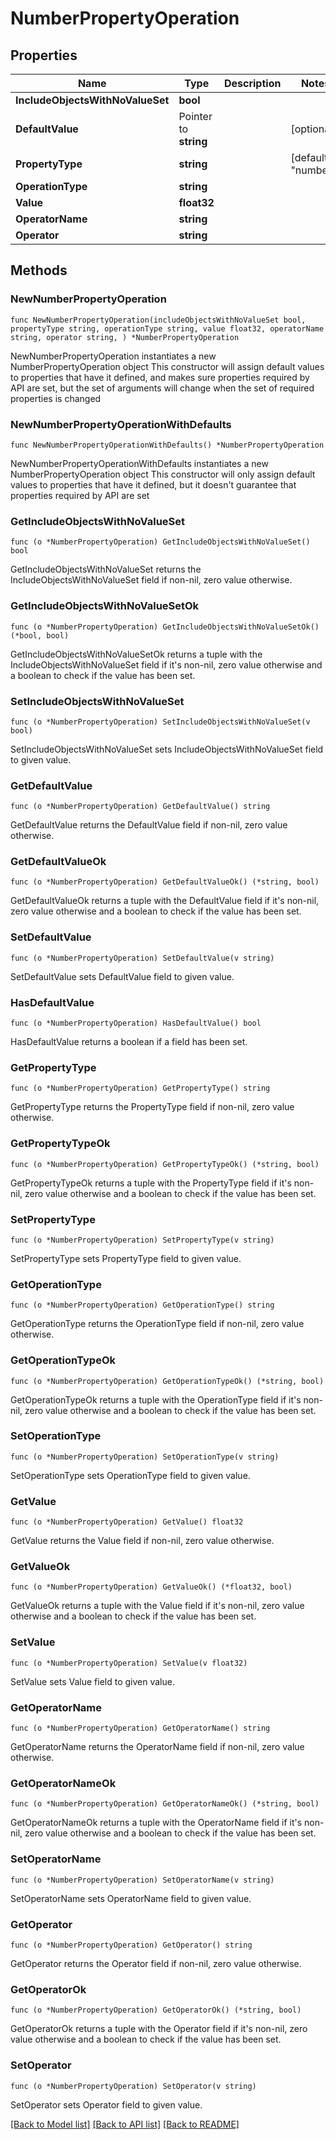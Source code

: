 # NumberPropertyOperation

## Properties

Name | Type | Description | Notes
------------ | ------------- | ------------- | -------------
**IncludeObjectsWithNoValueSet** | **bool** |  | 
**DefaultValue** | Pointer to **string** |  | [optional] 
**PropertyType** | **string** |  | [default to "number"]
**OperationType** | **string** |  | 
**Value** | **float32** |  | 
**OperatorName** | **string** |  | 
**Operator** | **string** |  | 

## Methods

### NewNumberPropertyOperation

`func NewNumberPropertyOperation(includeObjectsWithNoValueSet bool, propertyType string, operationType string, value float32, operatorName string, operator string, ) *NumberPropertyOperation`

NewNumberPropertyOperation instantiates a new NumberPropertyOperation object
This constructor will assign default values to properties that have it defined,
and makes sure properties required by API are set, but the set of arguments
will change when the set of required properties is changed

### NewNumberPropertyOperationWithDefaults

`func NewNumberPropertyOperationWithDefaults() *NumberPropertyOperation`

NewNumberPropertyOperationWithDefaults instantiates a new NumberPropertyOperation object
This constructor will only assign default values to properties that have it defined,
but it doesn't guarantee that properties required by API are set

### GetIncludeObjectsWithNoValueSet

`func (o *NumberPropertyOperation) GetIncludeObjectsWithNoValueSet() bool`

GetIncludeObjectsWithNoValueSet returns the IncludeObjectsWithNoValueSet field if non-nil, zero value otherwise.

### GetIncludeObjectsWithNoValueSetOk

`func (o *NumberPropertyOperation) GetIncludeObjectsWithNoValueSetOk() (*bool, bool)`

GetIncludeObjectsWithNoValueSetOk returns a tuple with the IncludeObjectsWithNoValueSet field if it's non-nil, zero value otherwise
and a boolean to check if the value has been set.

### SetIncludeObjectsWithNoValueSet

`func (o *NumberPropertyOperation) SetIncludeObjectsWithNoValueSet(v bool)`

SetIncludeObjectsWithNoValueSet sets IncludeObjectsWithNoValueSet field to given value.


### GetDefaultValue

`func (o *NumberPropertyOperation) GetDefaultValue() string`

GetDefaultValue returns the DefaultValue field if non-nil, zero value otherwise.

### GetDefaultValueOk

`func (o *NumberPropertyOperation) GetDefaultValueOk() (*string, bool)`

GetDefaultValueOk returns a tuple with the DefaultValue field if it's non-nil, zero value otherwise
and a boolean to check if the value has been set.

### SetDefaultValue

`func (o *NumberPropertyOperation) SetDefaultValue(v string)`

SetDefaultValue sets DefaultValue field to given value.

### HasDefaultValue

`func (o *NumberPropertyOperation) HasDefaultValue() bool`

HasDefaultValue returns a boolean if a field has been set.

### GetPropertyType

`func (o *NumberPropertyOperation) GetPropertyType() string`

GetPropertyType returns the PropertyType field if non-nil, zero value otherwise.

### GetPropertyTypeOk

`func (o *NumberPropertyOperation) GetPropertyTypeOk() (*string, bool)`

GetPropertyTypeOk returns a tuple with the PropertyType field if it's non-nil, zero value otherwise
and a boolean to check if the value has been set.

### SetPropertyType

`func (o *NumberPropertyOperation) SetPropertyType(v string)`

SetPropertyType sets PropertyType field to given value.


### GetOperationType

`func (o *NumberPropertyOperation) GetOperationType() string`

GetOperationType returns the OperationType field if non-nil, zero value otherwise.

### GetOperationTypeOk

`func (o *NumberPropertyOperation) GetOperationTypeOk() (*string, bool)`

GetOperationTypeOk returns a tuple with the OperationType field if it's non-nil, zero value otherwise
and a boolean to check if the value has been set.

### SetOperationType

`func (o *NumberPropertyOperation) SetOperationType(v string)`

SetOperationType sets OperationType field to given value.


### GetValue

`func (o *NumberPropertyOperation) GetValue() float32`

GetValue returns the Value field if non-nil, zero value otherwise.

### GetValueOk

`func (o *NumberPropertyOperation) GetValueOk() (*float32, bool)`

GetValueOk returns a tuple with the Value field if it's non-nil, zero value otherwise
and a boolean to check if the value has been set.

### SetValue

`func (o *NumberPropertyOperation) SetValue(v float32)`

SetValue sets Value field to given value.


### GetOperatorName

`func (o *NumberPropertyOperation) GetOperatorName() string`

GetOperatorName returns the OperatorName field if non-nil, zero value otherwise.

### GetOperatorNameOk

`func (o *NumberPropertyOperation) GetOperatorNameOk() (*string, bool)`

GetOperatorNameOk returns a tuple with the OperatorName field if it's non-nil, zero value otherwise
and a boolean to check if the value has been set.

### SetOperatorName

`func (o *NumberPropertyOperation) SetOperatorName(v string)`

SetOperatorName sets OperatorName field to given value.


### GetOperator

`func (o *NumberPropertyOperation) GetOperator() string`

GetOperator returns the Operator field if non-nil, zero value otherwise.

### GetOperatorOk

`func (o *NumberPropertyOperation) GetOperatorOk() (*string, bool)`

GetOperatorOk returns a tuple with the Operator field if it's non-nil, zero value otherwise
and a boolean to check if the value has been set.

### SetOperator

`func (o *NumberPropertyOperation) SetOperator(v string)`

SetOperator sets Operator field to given value.



[[Back to Model list]](../README.md#documentation-for-models) [[Back to API list]](../README.md#documentation-for-api-endpoints) [[Back to README]](../README.md)


